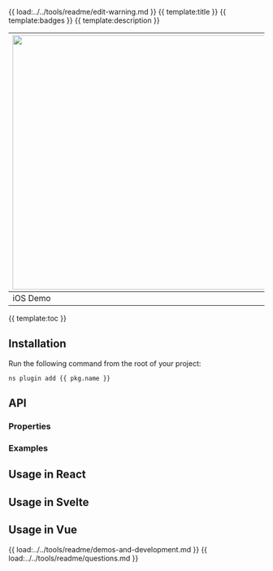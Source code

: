 {{ load:../../tools/readme/edit-warning.md }}
{{ template:title }}
{{ template:badges }}
{{ template:description }}

| <img src="https://github.com/nativescript-community/ui-carto/raw/master/images/demo-ios.gif" height="500" /> | <img src="https://github.com/nativescript-community/ui-carto/raw/master/images/demo-android.gif" height="500" /> |
| --- | ----------- |
| iOS Demo | Android Demo |

{{ template:toc }}

## Installation
Run the following command from the root of your project:

`ns plugin add {{ pkg.name }}`

## API

### Properties

### Examples

## Usage in React

## Usage in Svelte

## Usage in Vue

{{ load:../../tools/readme/demos-and-development.md }}
{{ load:../../tools/readme/questions.md }}